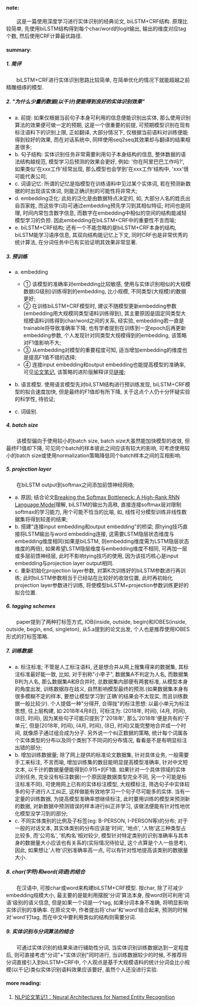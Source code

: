#### note:
&emsp;&emsp;这是一篇使用深度学习进行实体识别的经典论文, biLSTM+CRF结构. 原理比较简单, 先使用biLSTM结构得到每个char/word的logit输出, 输出的维度对应tag个数, 然后使用CRF计算最优路径.

#### summary:
##### 1. 简评
&emsp;&emsp;biLSTM+CRF进行实体识别思路比较简单, 在简单优化的情况下就能超越之前精雕细琢的模型.

##### 2. "为什么少量的数据(以千计)便能得到良好的实体识别效果"

  + a. 前提: 如果仅根据当前句子本身可利用的信息便能识别出实体, 那么使用识别算法的效果便可做一定的预期, 这是一个很重要的前提, 可预期模型识别在现有标注语料下的识别上限, 正如翻译, 大部分情况下, 仅根据当前语料对训练便能得到较好的效果, 而在对话系统中, 同样使用seq2seq其效果却与翻译的结果相差很多;
  + b. 句子结构: 实体识别任务非常需要利用句子本身结构的信息, 整体数据的语法结构越规范, 模型学习后预测的效果会更好, 例如: '你在阿里巴巴工作吗?', 如果类似'在xxx工作'经常出现, 那么模型也会学到'在xxx工作'结构中, 'xxx'很可能代表公司;
  + c. 词语记忆: 所谓的记忆是指模型在训练语料中见过某个实体词, 若在预测新数据的时出现该实体词, 则能正确识别的可能性将非常大;
  + d. embedding泛化: 此处的泛化是由数据特点决定的, 如, 大部分人名的姓氏出自百家姓, 而这些字(词)可通过embedding预先学习到其相似特征; 时间也是同理, 时间内常包含数字信息, 而数字在embedding中相似的空间的结构能减轻模型学习的负担. 因此embedding在biLSTM+CRF中的重要性不言而喻;
  + e. biLSTM+CRF结构; 还有一个不能忽略的是biLSTM+CRF本身的结构, biLSTM能学习语序信息, 其双向结构能记忆上下文, 同时CRF也是非常优秀的统计算法, 在分词任务中已有实验证明其效果非常显著.

##### 3. 预训练

  + a. embedding

    + ① 该模型的准确率对embedding比较敏感, 使用与实体识别相似的大规模数据(G级别)训练得到的embedding, 比小规模, 不同类型(大规模)的数据更好;
    + ② 在训练biLSTM+CRF模型时, 建议不随模型更新embedding参数(embedding用大规模同类型语料训练得到), 其主要原因是固定同类型大规模语料训练得到char/word之间的关系, 经实验, embedding若一直是trainable将导致准确率下降; 也有学者提到在训练到一定epoch后再更新embedding参数, 个人发现针对同类型大规模得到的embedding, 该策略对F1值影响不大;
    + ③ 从embedding对模型的重要程度可知, 适当增加embedding的维度也是提高F1值不错的选择;
    + ④ 连接input embedding和output embedding也能提高模型的准确率, 可见[论文笔记](https://github.com/xwzhong/papernote/blob/master/neural%20network/Using%20the%20Output%20Embedding%20to%20Improve%20Language%20Models.md), 该策略的进阶版解释详见[链接](https://github.com/xwzhong/papernote/blob/master/neural%20network/Tying%20Word%20Vectors%20and%20Word%20Classifiers:%20A%20Loss%20Framework%20for%20Language%20Modeling.md);

  + b. 语言模型. 使用语言模型先对biLSTM结构进行预训练发现, biLSTM+CRF模型的拟合速度加快, 但是最终的F1值却有所下降, 关于这点个人仍十分怀疑实验的科学性, 待验证;
  + c. 词级别.

##### 4. batch size
&emsp;&emsp;该模型偏向于使用较小的batch size, batch size大虽然能加快模型的收敛, 但最终F1值却下降, 可见同个batch的样本彼此之间应该有较大的影响, 可考虑使用较小的batch size或使用normalization策略降低同个batch样本之间的互相影响.

##### 5. projection layer
&emsp;&emsp;在biLSTM output到softmax之间添加前馈神经网络;

  + a. 原因; 结合论文[Breaking the Softmax Bottleneck: A High-Rank RNN Language Model](https://arxiv.org/abs/1711.03953)理解, biLSTM的输出为高秩, 直接连接softmax层对限制softmax的学习能力, 用个可能不恰当的比喻, 如, 线性可分模型训练非线性数据集将得到较差的结果;
  + b. 搭建"连接input embedding和output embedding"的桥梁; 原tying技巧直接将LSTM输出与word embedding连接, 这需要LSTM隐层状态维度与embedding维度相同(如果是biLSTM, 则embedding维度需为LSTM隐层状态维度的两倍), 如果希望LSTM隐层维度与embedding维度不相同, 可再加一层或多层前馈神经层, 此时不影响tying技巧的使用, 因为该技巧核心是input embedding与projection layer output相同.
  + c. 重新初始化projection layer参数, 对第K次训练好的biLSTM参数进行再训练; 此时biLSTM参数相当于已经站在比较好的收敛位置, 此时再初始化projection layer参数进行训练, 将使模型biLSTM+projection参数训练更好的拟合位置.

##### 6. tagging schemes
&emsp;&emsp;paper提到了两种打标签方式, IOB(inside, outside, begin)和IOBES(inside, outside, begin, end, singleton), 从5.a提到的论文出发, 个人也是推荐使用IOBES形式的打标签策略.

##### 7. 训练数据:

  + a. 标注标准; 不管是人工标注语料, 还是想合并从网上搜集得来的数据集, 其标注标准最好能一致, 比如, 对于别称"小李子", 数据集A不判定为人名, 而数据集B判为人名, 那么数据集A和B合并时, 总数据集内部便有两套标准, 从模型本身的角度出发, 训练数据存在歧义, 自然影响模型最终的预测.(如果数据集本身有很多模糊不定的样本, 要想让模型学习到'正确'的结果会不太现实, 而且训练数据一般比较少). 个人提倡一种"分得开, 合得拢"的标注思想: 以最小单元为标注思想, 往上层构建, 如:2018年4月8日, 可标注为: (2018年, 时间), (4月, 时间), (8日, 时间), 因为某些句子可能只提到了'2018年', 那么'2018年'便是共有的'子单元', 但是(2018年, 时间), (4月, 时间), (8日, 时间)又能完整地合并成一个时间, 就像原子通过组合成为分子. 另外说一个纠正数据的策略, 统计每个词属各个实体类型的分布以及同个类别下不同词的分布情况, 看看是不是有明显标注出错的部分;
  + b. 增加训练数据量; 除了网上提供的标准论文数据集, 针对具体业务, 一般需要手工来标注, 不言而喻, 增加训练集的数目能明显提高模型准确率, 针对中文短文本, 以千计的数据量便能得到0.915+的F1值. 如果针对一个具体领域的实体识别任务, 完全没有标注数据(一个原因是数据类型完全不同, 另一个可能是标注标准不同), 可使用网上已有的实体标注模型, 大规模标注, 筛选句子中实体较多的句子进行人工纠正, 这样做能有效地学习一个句子尽可能多的实体. 当有一定量的训练数据, 为提高模型准确率想继续标注, 此时要用训练的模型来预测新的数据, 对新数据中预测错误的样本进行纠正并学习, 该做法便能有针对性地优化模型没学习到的部分;
  + c. 不同实体类别的比例及子标签(eg: B-PERSON, I-PERSON等)的分布; 对于一般的对话文本, 其实体类别的分布应该是'时间', '地点', '人物'这三种类型占比较多, 而'公司名', '机构名'相对较少, 模型针对特定类别的识别准确率与其本身的数据量大小应该也有关系的(实际情况待验证, 这个点算是个人一些思考), 因此, 如果想让'人物'识别准确率高一点, 可以有针对性地提高该类别的数据量大小.

##### 8. char(字符)和word(词语)的结合
&emsp;&emsp;在汉语中, 可按char或word来构建biLSTM+CRF模型. 按char, 除了可减少embedding规模大小, 最主要的是能利用摆脱'分词'算法本身, 按word则可利用'词语'级别的语义信息, 但是如果一个词是一个tag, 如果分词本身不准确, 将明显影响实体识别的准确率. 在原论文中, 作者提出将'char'和'word'结合起来, 预测的时候对'word'打tag, 而在中文中要利用类似的结构则需要分词.

##### 9. 实体识别与分词算法的结合
&emsp;&emsp;可通过实体识别的结果来进行辅助性分词, 当实体识别训练数据达到一定程度后, 则可直接考虑"分词"+"实体识别"同时进行, 当训练数据较少的时候, 不推荐将分词直接引入到biLSTM+CRF中, 个人观点是基于大规模语料的统计分词会比小规模(以千记)类似实体识别语料效果应该要好, 虽然个人还没进行实验.


#### more reading:
  1. [NLP论文笔记1：Neural Architectures for Named Entity Recognition](https://blog.csdn.net/juanjuan1314/article/details/78905239)

